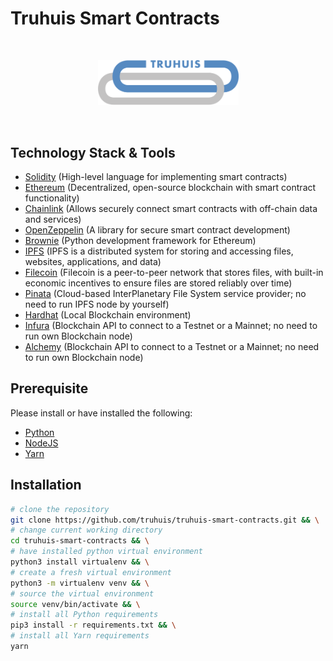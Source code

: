 # Truhuis Smart Contracts

<br/>
<p align="center">
<img src="img/Truhuis_logo.png" width="225" alt="Truhuis logo">
</a>
</p>
<br/>

## Technology Stack & Tools

- [Solidity](https://docs.soliditylang.org/en/latest/index.html) (High-level language for implementing smart contracts)
- [Ethereum](https://ethereum.org/en/) (Decentralized, open-source blockchain with smart contract functionality)
- [Chainlink](https://docs.chain.link/) (Allows securely connect smart contracts with off-chain data and services)
- [OpenZeppelin](https://docs.openzeppelin.com/contracts/4.x/) (A library for secure smart contract development)
- [Brownie](https://eth-brownie.readthedocs.io/en/stable/toctree.html#) (Python development framework for Ethereum)
- [IPFS](https://docs.ipfs.io/) (IPFS is a distributed system for storing and accessing files, websites, applications, and data)
- [Filecoin](https://docs.filecoin.io/) (Filecoin is a peer-to-peer network that stores files, with built-in economic incentives to ensure files are stored reliably over time)
- [Pinata](https://docs.pinata.cloud/) (Cloud-based InterPlanetary File System service provider; no need to run IPFS node by yourself)
- [Hardhat](https://hardhat.org/hardhat-network/) (Local Blockchain environment)
- [Infura](https://docs.infura.io/infura/) (Blockchain API to connect to a Testnet or a Mainnet; no need to run own Blockchain node)
- [Alchemy](https://docs.alchemy.com/alchemy/) (Blockchain API to connect to a Testnet or a Mainnet; no need to run own Blockchain node)

## Prerequisite
Please install or have installed the following:

- [Python](https://python.org/downloads/)
- [NodeJS](https://nodejs.org/en/download/)
- [Yarn](https://classic.yarnpkg.com/lang/en/docs/install/)

## Installation

```bash
# clone the repository
git clone https://github.com/truhuis/truhuis-smart-contracts.git && \
# change current working directory
cd truhuis-smart-contracts && \
# have installed python virtual environment
python3 install virtualenv && \
# create a fresh virtual environment
python3 -m virtualenv venv && \
# source the virtual environment
source venv/bin/activate && \
# install all Python requirements
pip3 install -r requirements.txt && \
# install all Yarn requirements
yarn
```
